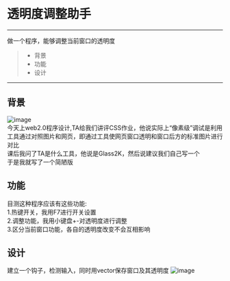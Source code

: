 # 透明度调整助手

------

做一个程序，能够调整当前窗口的透明度

> * 背景
> * 功能
> * 设计


------

## 背景
![image](https://github.com/luguanxing/LGX-Projects/blob/master/06-%E9%80%8F%E6%98%8E%E5%BA%A6%E8%B0%83%E6%95%B4%E5%8A%A9%E6%89%8B/pictures/pic0.jpg?raw=true)<br>
今天上web2.0程序设计,TA给我们讲评CSS作业，他说实际上“像素级”调试是利用工具通过对照图片和网页，即通过工具使网页窗口透明和窗口后方的标准图片进行对比<br>
课后我问了TA是什么工具，他说是Glass2K，然后说建议我们自己写一个<br>
于是我就写了一个简陋版<br>

## 功能
目测这种程序应该有这些功能:<br>
1.热键开关，我用F7进行开关设置<br>
2.调整功能，我用小键盘+-对透明度进行调整<br>
3.区分当前窗口功能，各自的透明度改变不会互相影响<br>


## 设计
建立一个钩子，检测输入，同时用vector保存窗口及其透明度
![image](https://github.com/luguanxing/LGX-Projects/blob/master/06-%E9%80%8F%E6%98%8E%E5%BA%A6%E8%B0%83%E6%95%B4%E5%8A%A9%E6%89%8B/pictures/pic1.jpg?raw=true)<br>
